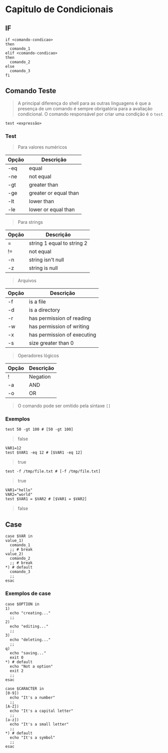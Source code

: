 # Capitulo de Condicionais
## IF
``` shell
if <comando-condicao>
then
  comando_1
elif <comando-condicao>
then
  comando_2
else
  comando_3
fi
```
## Comando Teste
> A principal diferença do shell para as outras linguagens é que a presença de
> um comando é sempre obrigatória para a avaliação condicional. O comando
> responsável por criar uma condição é o `test`

``` shell
test <expressão>
```
### Test
> Para valores numéricos

| Opção | Descrição             |
|-------|-----------------------|
| -eq   | equal                 |
| -ne   | not equal             |
| -gt   | greater than          |
| -ge   | greater or equal than |
| -lt   | lower than            |
| -le   | lower or equal than   |

> Para strings

| Opção | Descrição                  |
|-------|----------------------------|
| =     | string 1 equal to string 2 |
| !=    | not equal                  |
| -n    | string isn't null          |
| -z    | string is null             |

> Arquivos

| Opção | Descrição                   |
|-------|-----------------------------|
| -f    | is a file                   |
| -d    | is a directory              |
| -r    | has permission of reading   |
| -w    | has permission of writing   |
| -x    | has permission of executing |
| -s    | size greater than 0         |

> Operadores lógicos

| Opção | Descrição |
|-------|-----------|
| !     | Negation  |
| -a    | AND       |
| -o    | OR        |

> O comando pode ser omitido pela sintaxe `[]`

### Exemplos
``` shell
test 50 -gt 100 # [50 -gt 100]
```
> false
``` shell
VAR1=12
test $VAR1 -eq 12 # [$VAR1 -eq 12]
```
> true
``` shell
test -f /tmp/file.txt # [-f /tmp/file.txt]
```
> true
``` shell
VAR1="hello"
VAR2="world"
test $VAR1 = $VAR2 # [$VAR1 = $VAR2]
```
> false

## Case
``` shell
case $VAR in
value_1)
  comando_1
  ;; # break
value_2)
  comando_2
  ;; # break
*) # default
  comando_3
  ;;
esac
```

### Exemplos de case
``` shell
case $OPTION in
1)
  echo "creating..."
  ;;
2)
  echo "editing..."
  ;;
3)
  echo "deleting..."
  ;;
q)
  echo "saving..."
  exit 0
*) # default
  echo "Not a option"
  exit 2
  ;;
esac
```

``` shell
case $CARACTER in
[0-9])
  echo "It's a number"
  ;;
[A-Z])
  echo "It's a capital letter"
  ;;
[a-z])
  echo "It's a small letter"
  ;;
*) # default
  echo "It's a symbol"
  ;;
esac
```
